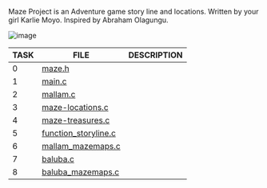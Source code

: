 Maze Project is an Adventure game story line and locations. Written by your girl Karlie Moyo. Inspired by Abraham Olagungu.



![image](https://github.com/Karlie-crypto/maze-project/assets/110098940/b6ef8976-77be-4002-a90c-c1b21e9d1def)







| TASK | FILE                                                                 | DESCRIPTION |
| ---- | -------------------------------------------------------------------- | ----------- |
| 0    | [maze.h](./maze.h)                                                   |             |
| 1    | [main.c](./main.c)                                                   |             |
| 2    | [mallam.c](./mallam.c)                                               |             |
| 3    | [maze-locations.c](./maze-locations.c)                               |             |                                                                                           
| 4    | [maze-treasures.c](./maze-treasures.c)                               |             |                                                                                       
| 5    | [function_storyline.c](./function_storyline.c)                       |             |
| 6    | [mallam_mazemaps.c](./mallam_mazemaps.c)                             |             |
| 7    | [baluba.c](./baluba.c)                                               |             |
| 8    | [baluba_mazemaps.c](./baluba_mazemaps.c)                             |             |


